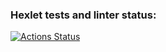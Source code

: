 ### Hexlet tests and linter status:
[![Actions Status](https://github.com/EvgenGol/backend-project-lvl1/workflows/hexlet-check/badge.svg)](https://github.com/EvgenGol/backend-project-lvl1/actions)